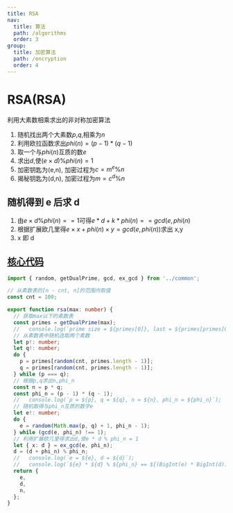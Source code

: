 ```yaml
---
title: RSA
nav:
  title: 算法
  path: /algorithms
  order: 3
group:
  title: 加密算法
  path: /encryption
  order: 4
---
```


# RSA(RSA)

利用大素数相乘求出的非对称加密算法

1. 随机找出两个大素数$p$,$q$,相乘为$n$
1. 利用欧拉函数求出$phi(n) = (p - 1) * (q - 1)$
1. 取一个与$phi(n)$互质的数$e$
1. 求出$d$,使$(e \times d) \% phi(n) = 1$
1. 加密钥匙为(e,n), 加密过程为$c = m^e \% n$
1. 揭秘钥匙为(d,n), 加密过程为$m = c^d \% n$

## 随机得到 e 后求 d

1. 由$e \times d \% phi(n) == 1$可得$e * d + k * phi(n) == gcd(e, phi(n)$
1. 根据扩展欧几里得$e \times x + phi(n) \times y = gcd(e, phi(n))$求出 x,y
1. x 即 d


## [核心代码](https://gitee.com/bestlyg/bestlyg/tree/master/packages/algorithms/src/encryption/rsa.ts)
```ts
import { random, getDualPrime, gcd, ex_gcd } from '../common';

// 从素数表的[n - cnt, n]的范围内取值
const cnt = 100;

export function rsa(max: number) {
  // 获取max以下的素数表
  const primes = getDualPrime(max);
  //   console.log(`prime size = ${primes[0]}, last = ${primes[primes[0]]}`);
  // 从素数表中随机选取两个素数
  let p!: number;
  let q!: number;
  do {
    p = primes[random(cnt, primes.length - 1)];
    q = primes[random(cnt, primes.length - 1)];
  } while (p === q);
  // 根据p,q求出n,phi_n
  const n = p * q;
  const phi_n = (p - 1) * (q - 1);
  //   console.log(`p = ${p}, q = ${q}, n = ${n}, phi_n = ${phi_n}`);
  // 随机取得与phi_n互质的数字e
  let e!: number;
  do {
    e = random(Math.max(p, q) + 1, phi_n - 1);
  } while (gcd(e, phi_n) !== 1);
  // 利用扩展欧几里得求出d,使e * d % phi_n = 1
  let { x: d } = ex_gcd(e, phi_n);
  d = (d + phi_n) % phi_n;
  //   console.log(`e = ${e}, d = ${d}`);
  //   console.log(`${e} * ${d} % ${phi_n} == ${(BigInt(e) * BigInt(d)) % BigInt(phi_n)}`);
  return {
    e,
    d,
    n,
  };
}

```
